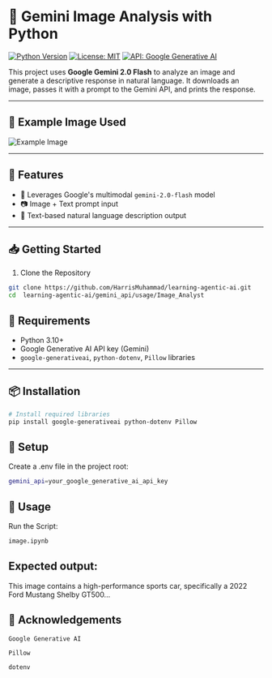 # 🧠 Gemini Image Analysis with Python

[![Python Version](https://img.shields.io/badge/python-3.10%2B-blue.svg)](https://www.python.org/)
[![License: MIT](https://img.shields.io/badge/license-MIT-yellow.svg)](LICENSE)
[![API: Google Generative AI](https://img.shields.io/badge/API-Gemini--2.0--Flash-blueviolet)](https://ai.google.dev/)

This project uses **Google Gemini 2.0 Flash** to analyze an image and generate a descriptive response in natural language. It downloads an image, passes it with a prompt to the Gemini API, and prints the response.

---

## 📸 Example Image Used

![Example Image](https://hips.hearstapps.com/hmg-prod/images/2022-ford-mustang-shelby-gt500-02-1636734552.jpg)

---

## 🚀 Features

- 🧠 Leverages Google's multimodal `gemini-2.0-flash` model
- 📷 Image + Text prompt input
- 💬 Text-based natural language description output

---
## 📥 Getting Started
1. Clone the Repository
```bash
git clone https://github.com/HarrisMuhammad/learning-agentic-ai.git
cd  learning-agentic-ai/gemini_api/usage/Image_Analyst

```

## 🧰 Requirements

- Python 3.10+
- Google Generative AI API key (Gemini)
- `google-generativeai`, `python-dotenv`, `Pillow` libraries

---

## 📦 Installation

```bash
# Install required libraries
pip install google-generativeai python-dotenv Pillow
```

## 🔐 Setup

Create a .env file in the project root:
```bash
gemini_api=your_google_generative_ai_api_key
```

## 🧪 Usage
Run the Script:
```bash
image.ipynb
```
## Expected output:

This image contains a high-performance sports car, specifically a 2022 Ford Mustang Shelby GT500...

## 🙌 Acknowledgements

    Google Generative AI

    Pillow

    dotenv
